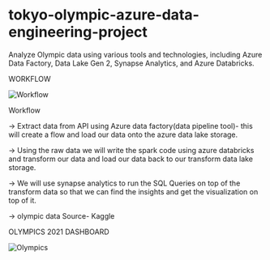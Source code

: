 # tokyo-olympic-azure-data-engineering-project
Analyze Olympic data using various tools and technologies, including Azure Data Factory, Data Lake Gen 2, Synapse Analytics, and Azure Databricks.

WORKFLOW


![Workflow](https://github.com/Sandeep1203tech/tokyo-olympic-azure-data-engineering-project/assets/78650502/132e604d-7739-47e6-a1da-7b461e344950)


Workflow

-> Extract data from API using Azure data factory(data pipeline tool)- this will create a flow and load our data onto the azure data lake storage.

-> Using the raw data we will write the spark code using azure databricks and transform our data and load our data back to our transform data lake storage.

-> We will use synapse analytics to run the SQL Queries on top of the transform data so that we can find the insights and get the visualization on top of it.

-> olympic data Source- Kaggle


OLYMPICS 2021 DASHBOARD

![Olympics](https://github.com/Sandeep1203tech/tokyo-olympic-azure-data-engineering-project/assets/78650502/5881eb7b-d748-439c-bac4-f46195913b96)




